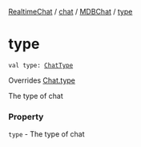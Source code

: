[RealtimeChat](../../index.md) / [chat](../index.md) / [MDBChat](index.md) / [type](./type.md)

# type

`val type: `[`ChatType`](../-chat-type/index.md)

Overrides [Chat.type](../-chat/type.md)

The type of chat

### Property

`type` - The type of chat